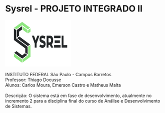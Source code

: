 # Sysrel - PROJETO INTEGRADO II<br>
<img src="/imagens/SYSREL.png" height="150" width="210">

INSTITUTO FEDERAL São Paulo - Campus Barretos<br>
Professor: Thiago Docusse<br>
Alunos: Carlos Moura, Emerson Castro e Matheus Malta<br><br>
Descrição: O sistema está em fase de desenvolvimento, atualmente no incremento 2 para a disciplina final do curso de Análise e Desenvolvimento de Sistemas.
